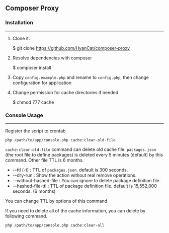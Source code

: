 ## Composer Proxy


### Installation
--------------

1. Clone it.

    $ git clone https://github.com/HyanCat/composer-proxy

2. Resolve dependencies with composer

    $ composer install

3. Copy `config.example.php` and rename to `config.php`, then change configuration for application

4. Change permission for cache directories if needed

    $ chmod 777 cache

### Console Usage
--------------

Register the script to crontab

    php /path/to/app/console.php cache:clear-old-file

`cache:clear-old-file` command can delete old cache file. `packages.json` (the root file to define packages) is deleted every 5 minutes (default) by this command. Other file TTL is 6 months.

- --ttl (-t) : TTL of `packages.json`. default is 300 seconds.
- --dry-run : Show the action without real remove operations.
- --without-hashed-file : You can ignore to delete package definition file.
- --hashed-file-ttl : TTL of package definition file. default is 15,552,000 seconds. (6 months)


You can change TTL by options of this command.

If you need to delete all of the cache information, you can delete by following command.

    php /path/to/app/console.php cache:clear-all

